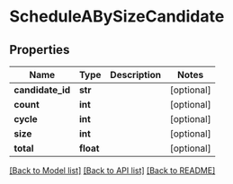 # ScheduleABySizeCandidate

## Properties
Name | Type | Description | Notes
------------ | ------------- | ------------- | -------------
**candidate_id** | **str** |  | [optional] 
**count** | **int** |  | [optional] 
**cycle** | **int** |  | [optional] 
**size** | **int** |  | [optional] 
**total** | **float** |  | [optional] 

[[Back to Model list]](../README.md#documentation-for-models) [[Back to API list]](../README.md#documentation-for-api-endpoints) [[Back to README]](../README.md)


